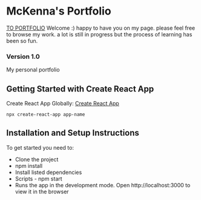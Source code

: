 # McKenna's Portfolio 
[TO PORTFOLIO](https://mac-codes.github.io/portfolio-by-mac/#/)
Welcome :) happy to have you on my page. please feel free to browse my work. a lot is still in progress but the process of learning has been so fun.
### Version 1.0

My personal portfolio

## Getting Started with Create React App

Create React App Globally: [Create React App](https://github.com/facebook/create-react-app)

`npx create-react-app app-name`

## Installation and Setup Instructions

To get started you need to:

- Clone the project
- npm install
- Install listed dependencies
- Scripts - npm start
- Runs the app in the development mode. Open http://localhost:3000 to view it in the browser






